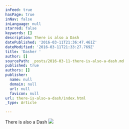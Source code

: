 ```yaml
---
inFeed: true
hasPage: true
inNav: false
inLanguage: null
starred: false
keywords: []
description: There is also a Dash
datePublished: '2016-03-11T21:36:47.461Z'
dateModified: '2016-03-11T21:33:27.769Z'
title: 'Dasher '
author: []
sourcePath: _posts/2016-03-11-there-is-also-a-dash.md
published: true
authors: []
publisher:
  name: null
  domain: null
  url: null
  favicon: null
url: there-is-also-a-dash/index.html
_type: Article

---
```

There is also a Dash
![](https://the-grid-user-content.s3-us-west-2.amazonaws.com/fdba8c3d-d466-4622-a466-52db3743d91c.jpg)